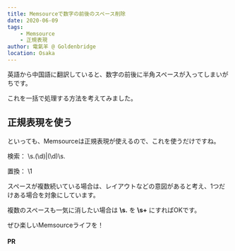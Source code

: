 ```yaml
---
title: Memsourceで数字の前後のスペース削除
date: 2020-06-09
tags: 
    - Memsource
    - 正規表現
author: 電氣羊 @ Goldenbridge
location: Osaka
---
```


英語から中国語に翻訳していると、数字の前後に半角スペースが入ってしまいがちです。

これを一括で処理する方法を考えてみました。

## 正規表現を使う

といっても、Memsourceは正規表現が使えるので、これを使うだけですね。

検索：	\s.(\d)|(\d)\s.

置換：	\1

スペースが複数続いている場合は、レイアウトなどの意図があると考え、1つだけある場合を対象にしています。

複数のスペースも一気に消したい場合は **\s.** を **\s+** にすればOKです。

ぜひ楽しいMemsourceライフを！

#### PR
<ad-text ad="regexp"></ad-text>

<ad-link ad="regexp"></ad-link>
<ad-link-box ad="audible"></ad-link-box>

<link-to></link-to>